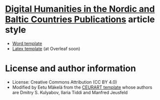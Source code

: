 # [Digital Humanities in the Nordic and Baltic Countries Publications](https://journals.uio.no/dhnbpub/) article style

- [Word template](https://github.com/jiemakel/dhnbpub/raw/main/docx/dhnbpub-template.docx)
- [Latex template](latex/) (at Overleaf soon)

# License and author information

- License: Creative Commons Attribution (CC BY 4.0)
- Modified by Eetu Mäkelä from the [CEURART template](https://github.com/yamadharma/ceurart) whose authors are Dmitry S. Kulyabov, Ilaria Tiddi and Manfred Jeusfeld
